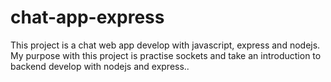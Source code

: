 # chat-app-express
This project is a chat web app develop with javascript, express and nodejs. My purpose with this project is practise sockets and take an introduction to backend develop with nodejs and express..
